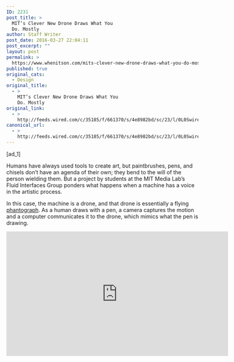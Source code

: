 ```yaml
---
ID: 2231
post_title: >
  MIT’s Clever New Drone Draws What You
  Do. Mostly
author: Staff Writer
post_date: 2016-03-27 22:04:11
post_excerpt: ""
layout: post
permalink: >
  https://www.whenitson.com/mits-clever-new-drone-draws-what-you-do-mostly/
published: true
original_cats:
  - Design
original_title:
  - >
    MIT’s Clever New Drone Draws What You
    Do. Mostly
original_link:
  - >
    http://feeds.wired.com/c/35185/f/661370/s/4e8982bd/sc/23/l/0L0Swired0N0C20A160C0A30Cmits0Eclever0Enew0Edrone0Edraws0Emostly0C/story01.htm
canonical_url:
  - >
    http://feeds.wired.com/c/35185/f/661370/s/4e8982bd/sc/23/l/0L0Swired0N0C20A160C0A30Cmits0Eclever0Enew0Edrone0Edraws0Emostly0C/story01.htm
---
```

 [ad_1]
<br><div id=""><p>Humans have always used tools to create art, but paintbrushes, pens, and chisels don’t have an agenda of their own; they bend to the will of the person wielding them. But a project by students at the MIT Media Lab’s Fluid Interfaces Group ponders what happens when a machine has a voice in the artistic process.</p>
<p>In this case, the machine is a drone, and that drone is essentially a flying <a href="https://en.wikipedia.org/wiki/Pantograph" target="_blank">phantograph</a>. As a human draws with a pen, a camera captures the motion and a computer communicates it to the drone, which mimics what the pen is drawing.</p>
<p><iframe src="https://player.vimeo.com/video/157484947?color=ffffff&amp;title=0&amp;byline=0&amp;portrait=0" width="582" height="327" frameborder="0" allowfullscreen="allowfullscreen"/></p>
<p>In the video you see a person make a sweeping gesture across a canvas with the pen; the drone mirrors it, creating a similar mark on its own canvas. It isn’t without hiccups. “When a pen attached to the drone comes in contact with the canvas, the pressure applied towards the canvas induces a sideway friction,” the team writes it its <a href="http://fluid.media.mit.edu/sites/default/files/p653-leigh.pdf" target="_blank">paper</a>. Sang Leigh, one of the researchers, says the first-generation drone was less controlled, giving it a squiggly aesthetic. “Now we have better control capacity so that we can fairly easily draw straight lines,” he says. Still, he adds, “there is huge room for engineering, to be fair.”</p>
<p>Some of the visual discrepancies were intentional. The drone could be programmed to interpret a human’s drawing on a smaller or larger scale. The drawing could be mirrored (to the best of the drone’s ability) in real time, or the drone could be programmed with an intentional time delay. Other variables were simply reflected the state of the technology. The drone seems to read slow, deliberate movements more accurately, while longer or faster strokes introduce errors.</p>
<p>The researchers seemed to have embraced the system’s unpredictability. While some might say it’s a technical shortcoming, the team sees the inconsistencies created by algorithms and aerodynamics as a distinctive visual style. “From an art perspective, we found this very fascinating,” Leigh says. He argues that, like artist Jackson Pollock’s abstract dripping pieces, the machine’s dynamic unpredictability adds fascinating aesthetics. “In this we found room for machine creativity seeping into the artistic act of a human,” he says.</p>

			<a class="visually-hidden skip-to-text-link focusable bg-white" href="#start-of-content">Go Back to Top. Skip To: Start of Article.</a>

					</div>
<br>[ad_2]
<br><a href="http://feeds.wired.com/c/35185/f/661370/s/4e8982bd/sc/23/l/0L0Swired0N0C20A160C0A30Cmits0Eclever0Enew0Edrone0Edraws0Emostly0C/story01.htm">Source </a>